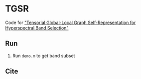 # TGSR

Code for ["Tensorial Global-Local Graph Self-Representation for Hyperspectral Band Selection"](README.md)

## Run

1. Run `demo.m` to get band subset

## Cite

```

```

```

```

